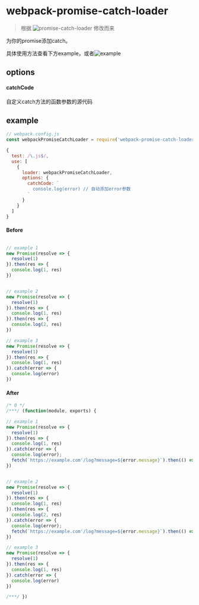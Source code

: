 # webpack-promise-catch-loader
> 根据 ![promise-catch-loader](https://github.com/xuqiang521/promise-catch-loader) 修改而来

为你的promise添加catch。

具体使用方法查看下方example，或者![example](https://github.com/Lyule/webpack-promise-catch-loader/example)

## options

#### catchCode 

自定义catch方法的函数参数的源代码

## example

```javascript
// webpack.config.js
const webpackPromiseCatchLoader = require('webpack-promise-catch-loader')

{
  test: /\.js$/,
  use: [
    {
      loader: webpackPromiseCatchLoader,
      options: {
        catchCode: `
          console.log(error) // 自动添加error参数
        `
      }
    }
  ]
}
```

#### Before

```javascript

// example 1
new Promise(resolve => {
  resolve(1)
}).then(res => {
  console.log(1, res)
})


// example 2
new Promise(resolve => {
  resolve(1)
}).then(res => {
  console.log(1, res)
}).then(res => {
  console.log(2, res)
})

// example 3
new Promise(resolve => {
  resolve(1)
}).then(res => {
  console.log(1, res)
}).catch(error => {
  console.log(error)
})

```


#### After

```javascript
/* 0 */
/***/ (function(module, exports) {

// example 1
new Promise(resolve => {
  resolve(1)
}).then(res => {
  console.log(1, res)
}).catch(error => {
  console.log(error);
  fetch(`https://example.com'/log?message=${error.message}`).then(() => {})
})


// example 2
new Promise(resolve => {
  resolve(1)
}).then(res => {
  console.log(1, res)
}).then(res => {
  console.log(2, res)
}).catch(error => {
  console.log(error);
  fetch(`https://example.com'/log?message=${error.message}`).then(() => {})
})

// example 3
new Promise(resolve => {
  resolve(1)
}).then(res => {
  console.log(1, res)
}).catch(error => {
  console.log(error)
})

/***/ })
```

